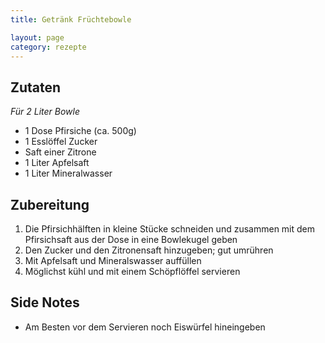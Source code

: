 ```yaml
---
title: Getränk Früchtebowle

layout: page
category: rezepte
---
```


Zutaten
-------
*Für 2 Liter Bowle*

- 1 Dose Pfirsiche (ca. 500g)
- 1 Esslöffel Zucker
- Saft einer Zitrone
- 1 Liter Apfelsaft
- 1 Liter Mineralwasser

Zubereitung
-----------
1. Die Pfirsichhälften in kleine Stücke schneiden und zusammen mit dem Pfirsichsaft aus der Dose in eine Bowlekugel geben
2. Den Zucker und den Zitronensaft hinzugeben; gut umrühren
3. Mit Apfelsaft und Mineralswasser auffüllen
4. Möglichst kühl und mit einem Schöpflöffel servieren

Side Notes
----------
- Am Besten vor dem Servieren noch Eiswürfel hineingeben

